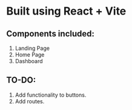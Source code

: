 # Built using React + Vite

## Components included:

1. Landing Page
2. Home Page
3. Dashboard

## TO-DO:
1. Add functionality to buttons.
2. Add routes.


